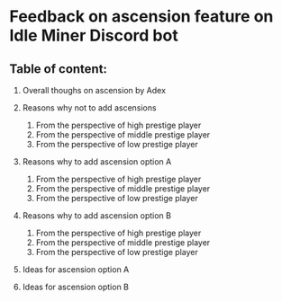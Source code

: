 # Feedback on ascension feature on Idle Miner Discord bot

## Table of content:

1. Overall thoughs on ascension by Adex
1. Reasons why not to add ascensions
    1. From the perspective of high prestige player
    1. From the perspective of middle prestige player
    1. From the perspective of low prestige player
1. Reasons why to add ascension option A
    1. From the perspective of high prestige player
    1. From the perspective of middle prestige player
    1. From the perspective of low prestige player
1. Reasons why to add ascension option B
    1. From the perspective of high prestige player
    1. From the perspective of middle prestige player
    1. From the perspective of low prestige player

1. Ideas for ascension option A
1. Ideas for ascension option B

